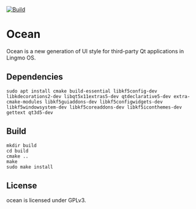 [![Build](https://github.com/LingmoOS/ocean/actions/workflows/build.yml/badge.svg?branch=main)](https://github.com/LingmoOS/ocean/actions/workflows/)
# Ocean
Ocean is a new generation of UI style for third-party Qt applications in
Lingmo OS.

## Dependencies

`sudo apt install cmake build-essential libkf5config-dev libkdecorations2-dev libqt5x11extras5-dev qtdeclarative5-dev extra-cmake-modules libkf5guiaddons-dev libkf5configwidgets-dev libkf5windowsystem-dev libkf5coreaddons-dev libkf5iconthemes-dev gettext qt3d5-dev`

## Build

```shell
mkdir build
cd build
cmake ..
make
sudo make install
```

## License

ocean is licensed under GPLv3.
